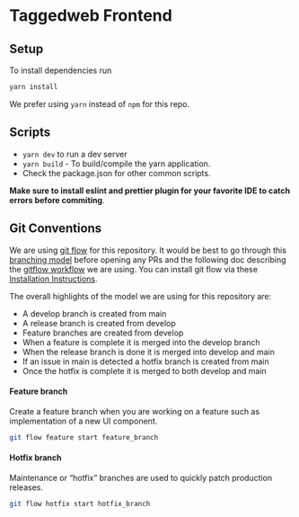 # Taggedweb Frontend

## Setup

To install dependencies run

```sh
yarn install
```

We prefer using `yarn` instead of `npm` for this repo.

## Scripts

- `yarn dev` to run a dev server
- `yarn build` - To build/compile the yarn application.
- Check the package.json for other common scripts.

**Make sure to install eslint and prettier plugin for your favorite IDE to catch errors before commiting**.

## Git Conventions

We are using [git flow](https://github.com/nvie/gitflow/wiki/Installation) for this repository. It would be best to go through this [branching model](https://nvie.com/posts/a-successful-git-branching-model/) before opening any PRs and the following doc describing the [gitflow workflow](https://www.atlassian.com/git/tutorials/comparing-workflows/gitflow-workflow) we are using. You can install git flow via these [Installation Instructions](https://github.com/nvie/gitflow/wiki/Installation).

The overall highlights of the model we are using for this repository are:

- A develop branch is created from main
- A release branch is created from develop
- Feature branches are created from develop
- When a feature is complete it is merged into the develop branch
- When the release branch is done it is merged into develop and main
- If an issue in main is detected a hotfix branch is created from main
- Once the hotfix is complete it is merged to both develop and main

#### Feature branch

Create a feature branch when you are working on a feature such as implementation of a new UI component.

```sh
git flow feature start feature_branch
```

#### Hotfix branch

Maintenance or “hotfix” branches are used to quickly patch production releases.

```sh
git flow hotfix start hotfix_branch
```
